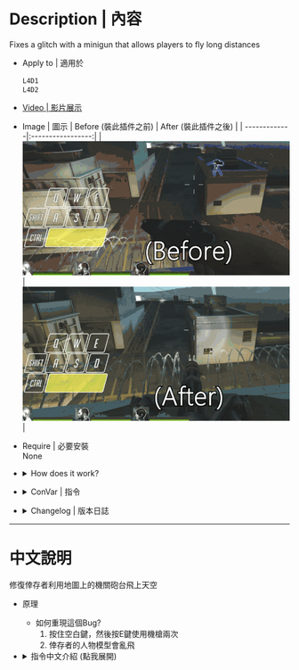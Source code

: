 # Description | 內容
Fixes a glitch with a minigun that allows players to fly long distances

* Apply to | 適用於
    ```
    L4D1
    L4D2
    ```
* [Video | 影片展示](https://youtu.be/VDzOTLW5dUE)
	
* Image | 圖示
	| Before (裝此插件之前)  			| After (裝此插件之後) |
	| -------------|:-----------------:|
	| ![l4d_minigun_fly_fix_before_1](image/l4d_minigun_fly_fix_before_1.gif)|![l4d_minigun_fly_after_1](image/l4d_minigun_fly_after_1.gif)|

* Require | 必要安裝
<br/>None

* <details><summary>How does it work?</summary>

	* How to reproduce the glitch
		1. Hold SPACE and press E to use minigun twice
		2. You fly away
</details>

* <details><summary>ConVar | 指令</summary>

    * cfg/sourcemod/l4d_minigun_fly_fix.cfg
        ```php
		// 0=Plugin off, 1=Plugin on.
		l4d_minigun_fly_fix_enable "1"
        ```
</details>

* <details><summary>Changelog | 版本日誌</summary>

	* v1.0 (2025-9-24)
		* Initial Release
</details>

- - - -
# 中文說明
修復倖存者利用地圖上的機關砲台飛上天空

* 原理
    * 如何重現這個Bug?
		1. 按住空白鍵，然後按E鍵使用機槍兩次
		2. 倖存者的人物模型會亂飛


* <details><summary>指令中文介紹 (點我展開)</summary>

    * cfg/sourcemod/l4d_minigun_fly_fix.cfg
        ```php
		// 0=關閉插件, 1=啟動插件
		l4d_minigun_fly_fix_enable "1"
        ```
</details>
